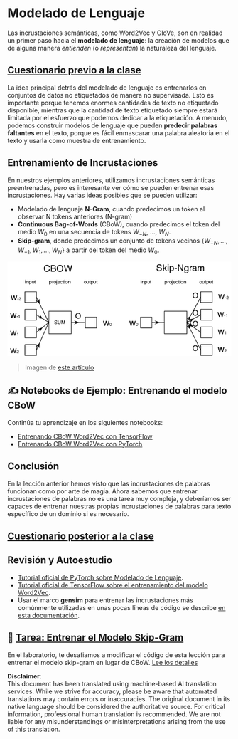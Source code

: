 # Modelado de Lenguaje

Las incrustaciones semánticas, como Word2Vec y GloVe, son en realidad un primer paso hacia el **modelado de lenguaje**: la creación de modelos que de alguna manera *entienden* (o *representan*) la naturaleza del lenguaje.

## [Cuestionario previo a la clase](https://red-field-0a6ddfd03.1.azurestaticapps.net/quiz/115)

La idea principal detrás del modelado de lenguaje es entrenarlos en conjuntos de datos no etiquetados de manera no supervisada. Esto es importante porque tenemos enormes cantidades de texto no etiquetado disponible, mientras que la cantidad de texto etiquetado siempre estará limitada por el esfuerzo que podemos dedicar a la etiquetación. A menudo, podemos construir modelos de lenguaje que pueden **predecir palabras faltantes** en el texto, porque es fácil enmascarar una palabra aleatoria en el texto y usarla como muestra de entrenamiento.

## Entrenamiento de Incrustaciones

En nuestros ejemplos anteriores, utilizamos incrustaciones semánticas preentrenadas, pero es interesante ver cómo se pueden entrenar esas incrustaciones. Hay varias ideas posibles que se pueden utilizar:

* Modelado de lenguaje **N-Gram**, cuando predecimos un token al observar N tokens anteriores (N-gram)
* **Continuous Bag-of-Words** (CBoW), cuando predecimos el token del medio $W_0$ en una secuencia de tokens $W_{-N}$, ..., $W_N$.
* **Skip-gram**, donde predecimos un conjunto de tokens vecinos {$W_{-N},\dots, W_{-1}, W_1,\dots, W_N$} a partir del token del medio $W_0$.

![imagen del artículo sobre la conversión de palabras a vectores](../../../../../translated_images/example-algorithms-for-converting-words-to-vectors.fbe9207a726922f6f0f5de66427e8a6eda63809356114e28fb1fa5f4a83ebda7.it.png)

> Imagen de [este artículo](https://arxiv.org/pdf/1301.3781.pdf)

## ✍️ Notebooks de Ejemplo: Entrenando el modelo CBoW

Continúa tu aprendizaje en los siguientes notebooks:

* [Entrenando CBoW Word2Vec con TensorFlow](../../../../../lessons/5-NLP/15-LanguageModeling/CBoW-TF.ipynb)
* [Entrenando CBoW Word2Vec con PyTorch](../../../../../lessons/5-NLP/15-LanguageModeling/CBoW-PyTorch.ipynb)

## Conclusión

En la lección anterior hemos visto que las incrustaciones de palabras funcionan como por arte de magia. Ahora sabemos que entrenar incrustaciones de palabras no es una tarea muy compleja, y deberíamos ser capaces de entrenar nuestras propias incrustaciones de palabras para texto específico de un dominio si es necesario.

## [Cuestionario posterior a la clase](https://red-field-0a6ddfd03.1.azurestaticapps.net/quiz/215)

## Revisión y Autoestudio

* [Tutorial oficial de PyTorch sobre Modelado de Lenguaje](https://pytorch.org/tutorials/beginner/nlp/word_embeddings_tutorial.html).
* [Tutorial oficial de TensorFlow sobre el entrenamiento del modelo Word2Vec](https://www.TensorFlow.org/tutorials/text/word2vec).
* Usar el marco **gensim** para entrenar las incrustaciones más comúnmente utilizadas en unas pocas líneas de código se describe [en esta documentación](https://pytorch.org/tutorials/beginner/nlp/word_embeddings_tutorial.html).

## 🚀 [Tarea: Entrenar el Modelo Skip-Gram](lab/README.md)

En el laboratorio, te desafiamos a modificar el código de esta lección para entrenar el modelo skip-gram en lugar de CBoW. [Lee los detalles](lab/README.md)

**Disclaimer**:  
This document has been translated using machine-based AI translation services. While we strive for accuracy, please be aware that automated translations may contain errors or inaccuracies. The original document in its native language should be considered the authoritative source. For critical information, professional human translation is recommended. We are not liable for any misunderstandings or misinterpretations arising from the use of this translation.